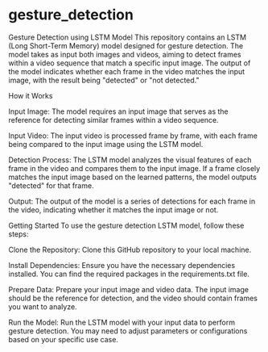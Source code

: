 # gesture_detection
Gesture Detection using LSTM Model
This repository contains an LSTM (Long Short-Term Memory) model designed for gesture detection. The model takes as input both images and videos, aiming to detect frames within a video sequence that match a specific input image. The output of the model indicates whether each frame in the video matches the input image, with the result being "detected" or "not detected."

How it Works

Input Image: The model requires an input image that serves as the reference for detecting similar frames within a video sequence.

Input Video: The input video is processed frame by frame, with each frame being compared to the input image using the LSTM model.

Detection Process: The LSTM model analyzes the visual features of each frame in the video and compares them to the input image. If a frame closely matches the input image based on the learned patterns, the model outputs "detected" for that frame.

Output: The output of the model is a series of detections for each frame in the video, indicating whether it matches the input image or not.

Getting Started
To use the gesture detection LSTM model, follow these steps:

Clone the Repository: Clone this GitHub repository to your local machine.

Install Dependencies: Ensure you have the necessary dependencies installed. You can find the required packages in the requirements.txt file.

Prepare Data: Prepare your input image and video data. The input image should be the reference for detection, and the video should contain frames you want to analyze.

Run the Model: Run the LSTM model with your input data to perform gesture detection. You may need to adjust parameters or configurations based on your specific use case.
